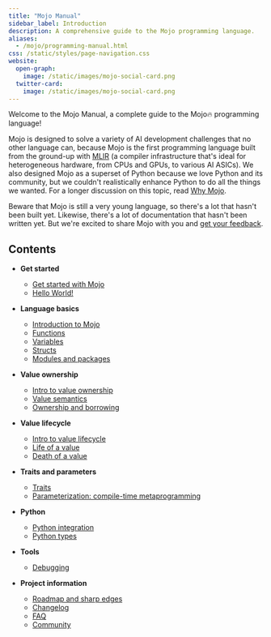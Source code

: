 ```yaml
---
title: "Mojo Manual"
sidebar_label: Introduction
description: A comprehensive guide to the Mojo programming language.
aliases:
  - /mojo/programming-manual.html
css: /static/styles/page-navigation.css
website:
  open-graph:
    image: /static/images/mojo-social-card.png
  twitter-card:
    image: /static/images/mojo-social-card.png
---
```


Welcome to the Mojo Manual, a complete guide to the Mojo🔥 programming language!

Mojo is designed to solve a variety of AI development challenges that no other
language can, because Mojo is the first programming language built from the
ground-up with [MLIR](https://mlir.llvm.org/) (a compiler infrastructure that's
ideal for heterogeneous hardware, from CPUs and GPUs, to various AI ASICs). We
also designed Mojo as a superset of Python because we love Python and its
community, but we couldn't realistically enhance Python to do all the things we
wanted. For a longer discussion on this topic, read [Why
Mojo](/mojo/why-mojo.html).

Beware that Mojo is still a very young language, so there's a lot that hasn't
been built yet. Likewise, there's a lot of documentation that hasn't been
written yet. But we're excited to share Mojo with you and [get your
feedback](/mojo/community.html).

## Contents

- **Get started**

  - [Get started with Mojo](/mojo/manual/get-started/index.html)
  - [Hello World!](/mojo/manual/get-started/hello-world.html)

- **Language basics**

  - [Introduction to Mojo](/mojo/manual/basics.html)
  - [Functions](/mojo/manual/functions.html)
  - [Variables](/mojo/manual/variables.html)
  - [Structs](/mojo/manual/structs.html)
  - [Modules and packages](/mojo/manual/packages.html)

- **Value ownership**

  - [Intro to value ownership](/mojo/manual/values/index.html)
  - [Value semantics](/mojo/manual/values/value-semantics.html)
  - [Ownership and borrowing](/mojo/manual/values/ownership.html)

- **Value lifecycle**

  - [Intro to value lifecycle](/mojo/manual/lifecycle/index.html)
  - [Life of a value](/mojo/manual/lifecycle/life.html)
  - [Death of a value](/mojo/manual/lifecycle/death.html)

- **Traits and parameters**

  - [Traits](/mojo/manual/traits.html)
  - [Parameterization: compile-time metaprogramming](/mojo/manual/parameters/index.html)

- **Python**

  - [Python integration](/mojo/manual/python/index.html)
  - [Python types](/mojo/manual/python/types.html)

- **Tools**

  - [Debugging](/mojo/tools/debugging.html)

- **Project information**

  - [Roadmap and sharp edges](/mojo/roadmap.html)
  - [Changelog](/mojo/changelog.html)
  - [FAQ](/mojo/faq.html)
  - [Community](/mojo/community.html)

